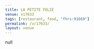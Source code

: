 ```yaml
---
title: LA PETITE FOLIE
venue: v17633
tags: [restaurant, food, "fhrs:91669"]
permalink: /v/17633/
layout: venue
---
```

null